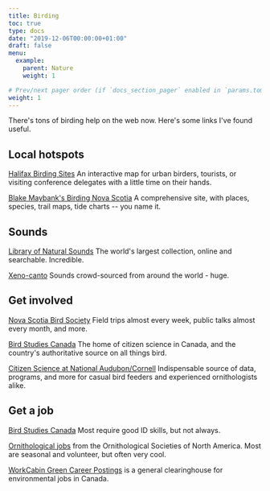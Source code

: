 ```yaml
---
title: Birding
toc: true
type: docs
date: "2019-12-06T00:00:00+01:00"
draft: false
menu:
  example:
    parent: Nature
    weight: 1

# Prev/next pager order (if `docs_section_pager` enabled in `params.toml`)
weight: 1
---
```


There's tons of birding help on the web now. Here's some links I've found useful.

## Local hotspots

[Halifax Birding Sites](http://maps.google.com/maps/ms?ie=UTF8&hl=en&msa=0&msid=105411730529662371157.000470133f6e201131e36&z=12) An interactive map for urban birders, tourists, or visiting conference delegates with a little time on their hands.

[Blake Maybank's Birding Nova Scotia](http://maybank.tripod.com/BSNS/BSNS.htm) A comprehensive site, with places, species, trail maps, tide charts -- you name it.

## Sounds

[Library of Natural Sounds](http://macaulaylibrary.org/) The world's largest collection, online and searchable. Incredible.

[Xeno-canto](http://www.xeno-canto.org/) Sounds crowd-sourced from around the world - huge.


## Get involved

[Nova Scotia Bird Society](http://nsbirdsociety.ca/) Field trips almost every week, public talks almost every month, and more.

[Bird Studies Canada](https://www.birdscanada.org) The home of citizen science in Canada, and the country's authoritative source on all things bird.

[Citizen Science at National Audubon/Cornell](http://www.birdsource.org/) Indispensable source of data, programs, and more for casual bird feeders and experienced ornithologists alike.

## Get a job

[Bird Studies Canada](https://www.birdscanada.org/about-us/job-opportunities) Most require good ID skills, but not always.

[Ornithological jobs](https://www.osnabirds.org/Jobs.aspx) from the Ornithological Societies of North America. Most are seasonal and volunteer, but often very cool.

[WorkCabin Green Career Postings](http://workcabin.ca/) is a general clearinghouse for environmental jobs in Canada.

